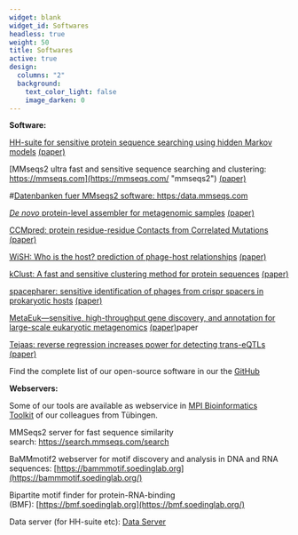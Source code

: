 ```yaml
---
widget: blank
widget_id: Softwares
headless: true
weight: 50
title: Softwares
active: true
design:
  columns: "2"
  background:
    text_color_light: false
    image_darken: 0
---
```


**Software:**

[HH-suite for sensitive protein sequence searching using hidden Markov models](https://github.com/soedinglab/hh-suite "hhsuite GitHub") [(paper)](https://bmcbioinformatics.biomedcentral.com/articles/10.1186/s12859-019-3019-7)

[MMseqs2 ultra fast and sensitive sequence searching and clustering: https://mmseqs.com](https://mmseqs.com/ "mmseqs2")  [(paper)](https://academic.oup.com/bioinformatics/article/32/9/1323/1744460)

#[Datenbanken fuer MMseqs2 software: https:/data.mmseqs.com](https://www.mpibpc.mpg.de/data.mmseqs.com)[](https://data.mmseqs.com/ "mmseqs2 databases")

[_De novo_ protein-level assembler for metagenomic samples](https://github.com/soedinglab/plass) [(paper)](https://www.nature.com/articles/s41592-019-0437-4)

[CCMpred: protein residue-residue Contacts from Correlated Mutations](https://github.com/soedinglab/CCMpred "compared")  [(paper)](https://academic.oup.com/bioinformatics/article/30/21/3128/2422261)

[WiSH: Who is the host? prediction of phage-host relationships](https://github.com/soedinglab/wish) [(paper)](https://academic.oup.com/bioinformatics/article/33/19/3113/3964377)

[kClust: A fast and sensitive clustering method for protein sequences](https://github.com/soedinglab/kClust) [(paper)](https://bmcbioinformatics.biomedcentral.com/articles/10.1186/1471-2105-14-248)

[spacepharer: sensitive identification of phages from crispr spacers in prokaryotic hosts](https://github.com/soedinglab/spacepharer) [(paper)](https://academic.oup.com/bioinformatics/article/37/19/3364/6207963)

[MetaEuk—sensitive, high-throughput gene discovery, and annotation for large-scale eukaryotic metagenomics](https://github.com/soedinglab/metaeuk) [(paper)](https://microbiomejournal.biomedcentral.com/articles/10.1186/s40168-020-00808-x)paper

[Tejaas: reverse regression increases power for detecting trans-eQTLs](https://github.com/soedinglab/tejaas) [(paper)](https://genomebiology.biomedcentral.com/articles/10.1186/s13059-021-02361-8)

Find the complete list of our open-source software in our the [GitHub](https://github.com/soedinglab)

**Webservers:**

Some of our tools are available as webservice in [MPI Bioinformatics Toolkit](https://toolkit.tuebingen.mpg.de/) of our colleagues from Tübingen.

MMSeqs2 server for fast sequence similarity search: <https://search.mmseqs.com/search>

BaMMmotif2 webserver for motif discovery and analysis in DNA and RNA sequences: [https://bammmotif.soedinglab.org](https://bammmotif.soedinglab.org/)

Bipartite motif finder for protein-RNA-binding (BMF): [https://bmf.soedinglab.org](https://bmf.soedinglab.org/)

Data server (for HH-suite etc): [Data Server](http://wwwuser.gwdg.de/~compbiol/data/ "Data-Server")
